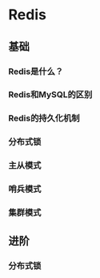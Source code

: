 # Redis


## 基础

### Redis是什么？


### Redis和MySQL的区别


### Redis的持久化机制


### 分布式锁


### 主从模式

### 哨兵模式

### 集群模式



## 进阶

### 分布式锁






